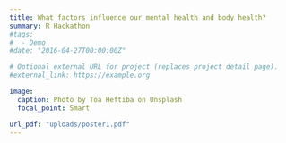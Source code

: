 ```yaml
---
title: What factors influence our mental health and body health?
summary: R Hackathon
#tags:
#  - Demo
#date: "2016-04-27T00:00:00Z"

# Optional external URL for project (replaces project detail page).
#external_link: https://example.org

image:
  caption: Photo by Toa Heftiba on Unsplash
  focal_point: Smart

url_pdf: "uploads/poster1.pdf"
---
```

